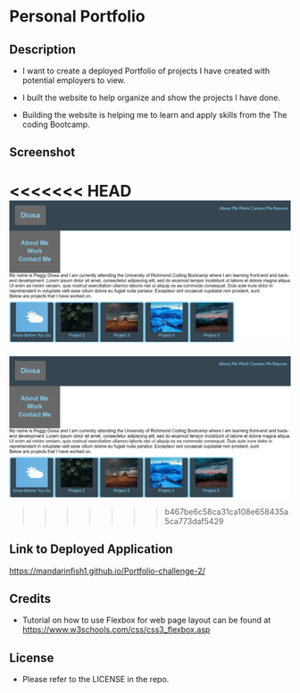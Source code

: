 # Personal Portfolio

## Description

- I want to create a deployed Portfolio of projects I have created with potential employers to view.

- I built the website to help organize and show the projects I have done.

- Building the website is helping me to learn and apply skills from the The coding Bootcamp.

## Screenshot

<<<<<<< HEAD
![Alt text](assets/Screenshot.png)
=======
![Alt text](assets/Screenshot_1.png)
>>>>>>> b467be6c58ca31ca108e658435a5ca773daf5429

## Link to Deployed Application

https://mandarinfish1.github.io/Portfolio-challenge-2/

## Credits

- Tutorial on how to use Flexbox for web page layout can be found at https://www.w3schools.com/css/css3_flexbox.asp

## License

- Please refer to the LICENSE in the repo.

